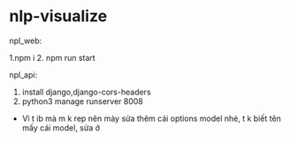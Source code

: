# nlp-visualize

npl_web:

1.npm i
2. npm run start

npl_api:
1. install django,django-cors-headers
2. python3 manage runserver 8008


+ Vì t ib mà m k rep nên mày sửa thêm cái options model nhé, t k biết tên mấy cái model, sửa ở 
